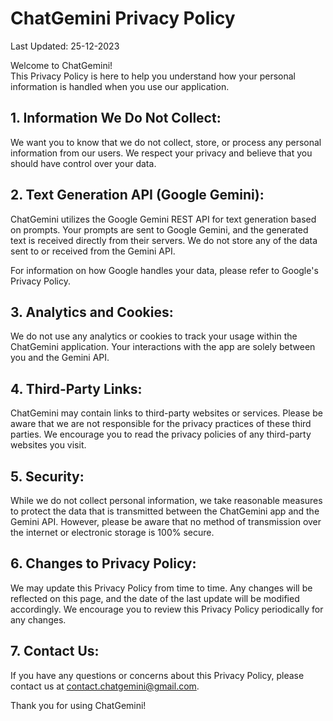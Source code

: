 # ChatGemini Privacy Policy

Last Updated: 25-12-2023

Welcome to ChatGemini!    
This Privacy Policy is here to help you understand how your personal information is handled when you use our application.

## 1. Information We Do Not Collect:

We want you to know that we do not collect, store, or process any personal information from our users. We respect your privacy and believe that you should have control over your data.

## 2. Text Generation API (Google Gemini):

ChatGemini utilizes the Google Gemini REST API for text generation based on prompts. Your prompts are sent to Google Gemini, and the generated text is received directly from their servers. We do not store any of the data sent to or received from the Gemini API.

For information on how Google handles your data, please refer to Google's Privacy Policy.

## 3. Analytics and Cookies:

We do not use any analytics or cookies to track your usage within the ChatGemini application. Your interactions with the app are solely between you and the Gemini API.

## 4. Third-Party Links:

ChatGemini may contain links to third-party websites or services. Please be aware that we are not responsible for the privacy practices of these third parties. We encourage you to read the privacy policies of any third-party websites you visit.

## 5. Security:

While we do not collect personal information, we take reasonable measures to protect the data that is transmitted between the ChatGemini app and the Gemini API. However, please be aware that no method of transmission over the internet or electronic storage is 100% secure.

## 6. Changes to Privacy Policy:

We may update this Privacy Policy from time to time. Any changes will be reflected on this page, and the date of the last update will be modified accordingly. We encourage you to review this Privacy Policy periodically for any changes.

## 7. Contact Us:

If you have any questions or concerns about this Privacy Policy, please contact us at contact.chatgemini@gmail.com.

Thank you for using ChatGemini!
